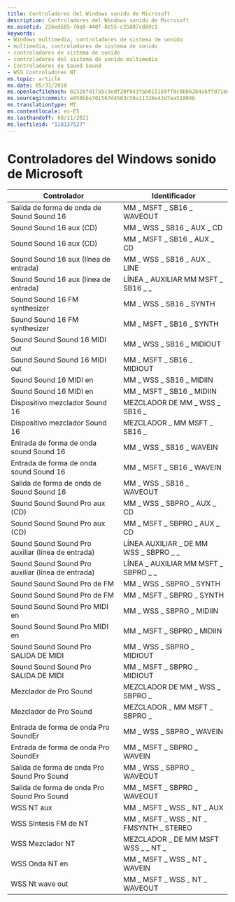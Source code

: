 ```yaml
---
title: Controladores del Windows sonido de Microsoft
description: Controladores del Windows sonido de Microsoft
ms.assetid: 226ed685-70a0-440f-8e55-c25807cd89c1
keywords:
- Windows multimedia, controladores de sistema de sonido
- multimedia, controladores de sistema de sonido
- controladores de sistema de sonido
- controladores del sistema de sonido multimedia
- Controladores de Sound Sound
- WSS Controladores NT
ms.topic: article
ms.date: 05/31/2018
ms.openlocfilehash: 02320fd17a5c3edf20f043fab015169ff0c9bb62b4abffd71e0e66f197f8941e
ms.sourcegitcommit: e858bbe701567d4583c50a11326e42d7ea51804b
ms.translationtype: MT
ms.contentlocale: es-ES
ms.lasthandoff: 08/11/2021
ms.locfileid: "118137527"
---
```

# <a name="microsoft-windows-sound-system-drivers"></a>Controladores del Windows sonido de Microsoft



| Controlador                            | Identificador                         |
|-----------------------------------|------------------------------------|
| Salida de forma de onda de Sound Sound 16  | MM \_ MSFT \_ SB16 \_ WAVEOUT            |
| Sound Sound 16 aux (CD)         | MM \_ WSS \_ SB16 \_ AUX \_ CD             |
| Sound Sound 16 aux (CD)         | MM \_ MSFT \_ SB16 \_ AUX \_ CD            |
| Sound Sound 16 aux (línea de entrada)    | MM \_ WSS \_ SB16 \_ AUX \_ LINE           |
| Sound Sound 16 aux (línea de entrada)    | LÍNEA \_ AUXILIAR MM MSFT \_ SB16 \_ \_          |
| Sound Sound 16 FM synthesizer   | MM \_ WSS \_ SB16 \_ SYNTH               |
| Sound Sound 16 FM synthesizer   | MM \_ MSFT \_ SB16 \_ SYNTH              |
| Sound Sound Sound 16 MIDI out         | MM \_ WSS \_ SB16 \_ MIDIOUT             |
| Sound Sound Sound 16 MIDI out         | MM \_ MSFT \_ SB16 \_ MIDIOUT            |
| Sound Sound 16 MIDI en          | MM \_ WSS \_ SB16 \_ MIDIIN              |
| Sound Sound 16 MIDI en          | MM \_ MSFT \_ SB16 \_ MIDIIN             |
| Dispositivo mezclador Sound 16     | MEZCLADOR DE MM \_ WSS \_ SB16 \_               |
| Dispositivo mezclador Sound 16     | MEZCLADOR \_ MM MSFT \_ SB16 \_              |
| Entrada de forma de onda sound Sound 16   | MM \_ WSS \_ SB16 \_ WAVEIN              |
| Entrada de forma de onda sound Sound 16   | MM \_ MSFT \_ SB16 \_ WAVEIN             |
| Salida de forma de onda de Sound Sound 16  | MM \_ WSS \_ SB16 \_ WAVEOUT             |
| Sound Sound Sound Pro aux (CD)        | MM \_ WSS \_ SBPRO \_ AUX \_ CD            |
| Sound Sound Sound Pro aux (CD)        | MM \_ MSFT \_ SBPRO \_ AUX \_ CD           |
| Sound Sound Sound Pro auxiliar (línea de entrada)   | LÍNEA AUXILIAR \_ DE MM WSS \_ SBPRO \_ \_          |
| Sound Sound Sound Pro auxiliar (línea de entrada)   | LÍNEA \_ AUXILIAR MM MSFT \_ SBPRO \_ \_         |
| Sound Sound Sound Pro de FM  | MM \_ WSS \_ SBPRO \_ SYNTH              |
| Sound Sound Sound Pro de FM  | MM \_ MSFT \_ SBPRO \_ SYNTH             |
| Sound Sound Sound Pro MIDI en         | MM \_ WSS \_ SBPRO \_ MIDIIN             |
| Sound Sound Sound Pro MIDI en         | MM \_ MSFT \_ SBPRO \_ MIDIIN            |
| Sound Sound Sound Pro SALIDA DE MIDI        | MM \_ WSS \_ SBPRO \_ MIDIOUT            |
| Sound Sound Sound Pro SALIDA DE MIDI        | MM \_ MSFT \_ SBPRO \_ MIDIOUT           |
| Mezclador de Pro Sound           | MEZCLADOR DE MM \_ WSS \_ SBPRO \_              |
| Mezclador de Pro Sound           | MEZCLADOR \_ MM MSFT \_ SBPRO \_             |
| Entrada de forma de onda Pro SoundEr  | MM \_ WSS \_ SBPRO \_ WAVEIN             |
| Entrada de forma de onda Pro SoundEr  | MM \_ MSFT \_ SBPRO \_ WAVEIN            |
| Salida de forma de onda Pro Sound Pro Sound | MM \_ WSS \_ SBPRO \_ WAVEOUT            |
| Salida de forma de onda Pro Sound Pro Sound | MM \_ MSFT \_ SBPRO \_ WAVEOUT           |
| WSS NT aux                        | MM \_ MSFT \_ WSS \_ NT \_ AUX             |
| WSS Síntesis FM de NT             | MM \_ MSFT \_ WSS \_ NT \_ FMSYNTH \_ STEREO |
| WSS Mezclador NT                      | MEZCLADOR \_ DE MM MSFT WSS \_ \_ NT \_           |
| WSS Onda NT en                    | MM \_ MSFT \_ WSS \_ NT \_ WAVEIN          |
| WSS Nt wave out                   | MM \_ MSFT \_ WSS \_ NT \_ WAVEOUT         |



 

 

 




